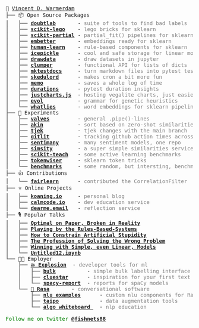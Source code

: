 <pre style="font-family:Menlo,'DejaVu Sans Mono',consolas,'Courier New',monospace">🙂 <a href="https://koaning.io">Vincent D. Warmerdam</a>
<span style="color: #808080; text-decoration-color: #808080">┣━━ </span>📦 Open Source Packages
<span style="color: #808080; text-decoration-color: #808080">┃   ┣━━ </span><span style="font-weight: bold"><a href="https://github.com/koaning/doubtlab">doubtlab</a></span>       - <span style="color: #808080; text-decoration-color: #808080">suite of tools to find bad labels</span>
<span style="color: #808080; text-decoration-color: #808080">┃   ┣━━ </span><span style="font-weight: bold"><a href="https://github.com/koaning/scikit-lego">scikit-lego</a></span>    - <span style="color: #808080; text-decoration-color: #808080">lego bricks for sklearn</span>
<span style="color: #808080; text-decoration-color: #808080">┃   ┣━━ </span><span style="font-weight: bold"><a href="https://github.com/koaning/scikit-partial">scikit-partial</a></span> - <span style="color: #808080; text-decoration-color: #808080">partial_fit() pipelines for sklearn</span>
<span style="color: #808080; text-decoration-color: #808080">┃   ┣━━ </span><span style="font-weight: bold"><a href="https://github.com/koaning/embetter">embetter</a></span>       - <span style="color: #808080; text-decoration-color: #808080">embeddings ready for sklearn</span>
<span style="color: #808080; text-decoration-color: #808080">┃   ┣━━ </span><span style="font-weight: bold"><a href="https://github.com/koaning/human-learn">human-learn</a></span>    - <span style="color: #808080; text-decoration-color: #808080">rule-based components for sklearn</span>
<span style="color: #808080; text-decoration-color: #808080">┃   ┣━━ </span><span style="font-weight: bold"><a href="https://github.com/koaning/icepickle">icepickle</a></span>      - <span style="color: #808080; text-decoration-color: #808080">cool and safe storage for linear models</span>
<span style="color: #808080; text-decoration-color: #808080">┃   ┣━━ </span><span style="font-weight: bold"><a href="https://github.com/koaning/drawdata">drawdata</a></span>       - <span style="color: #808080; text-decoration-color: #808080">draw datasets in jupyter</span>
<span style="color: #808080; text-decoration-color: #808080">┃   ┣━━ </span><span style="font-weight: bold"><a href="https://github.com/koaning/clumper">clumper</a></span>        - <span style="color: #808080; text-decoration-color: #808080">functional API for lists of dicts</span>
<span style="color: #808080; text-decoration-color: #808080">┃   ┣━━ </span><span style="font-weight: bold"><a href="https://github.com/koaning/mktestdocs">mktestdocs</a></span>     - <span style="color: #808080; text-decoration-color: #808080">turn markdown files into pytest tests</span>
<span style="color: #808080; text-decoration-color: #808080">┃   ┣━━ </span><span style="font-weight: bold"><a href="https://github.com/koaning/skedulord">skedulord</a></span>      - <span style="color: #808080; text-decoration-color: #808080">makes cron a bit more fun</span>
<span style="color: #808080; text-decoration-color: #808080">┃   ┣━━ </span><span style="font-weight: bold"><a href="https://github.com/koaning/memo">memo</a></span>           - <span style="color: #808080; text-decoration-color: #808080">saves a whole log of time</span>
<span style="color: #808080; text-decoration-color: #808080">┃   ┣━━ </span><span style="font-weight: bold"><a href="https://github.com/koaning/pytest-duration-insights">durations</a></span>      - <span style="color: #808080; text-decoration-color: #808080">pytest duration insights</span>
<span style="color: #808080; text-decoration-color: #808080">┃   ┣━━ </span><span style="font-weight: bold"><a href="https://github.com/koaning/justcharts">justcharts.js</a></span>  - <span style="color: #808080; text-decoration-color: #808080">hosting vegalite charts, just easier</span>
<span style="color: #808080; text-decoration-color: #808080">┃   ┣━━ </span><span style="font-weight: bold"><a href="https://github.com/godatadriven/evol">evol</a></span>           - <span style="color: #808080; text-decoration-color: #808080">grammar for genetic heuristics</span>
<span style="color: #808080; text-decoration-color: #808080">┃   ┗━━ </span><span style="font-weight: bold"><a href="https://github.com/koaning/whatlies">whatlies</a></span>       - <span style="color: #808080; text-decoration-color: #808080">word embeddings for sklearn pipelines</span>
<span style="color: #808080; text-decoration-color: #808080">┣━━ </span>🔬 Experiments
<span style="color: #808080; text-decoration-color: #808080">┃   ┣━━ </span><span style="font-weight: bold"><a href="https://github.com/pola-rs/valves">valves</a></span>         - <span style="color: #808080; text-decoration-color: #808080">general .pipe()-lines</span>
<span style="color: #808080; text-decoration-color: #808080">┃   ┣━━ </span><span style="font-weight: bold"><a href="https://github.com/koaning/akin">akin</a></span>           - <span style="color: #808080; text-decoration-color: #808080">sort based on zero-shot similarities</span>
<span style="color: #808080; text-decoration-color: #808080">┃   ┣━━ </span><span style="font-weight: bold"><a href="https://github.com/koaning/tjek">tjek</a></span>           - <span style="color: #808080; text-decoration-color: #808080">tjek changes with the main branch</span>
<span style="color: #808080; text-decoration-color: #808080">┃   ┣━━ </span><span style="font-weight: bold"><a href="https://github.com/koaning/gitlit">gitlit</a></span>         - <span style="color: #808080; text-decoration-color: #808080">tracking github action times across open source</span>
<span style="color: #808080; text-decoration-color: #808080">┃   ┣━━ </span><span style="font-weight: bold"><a href="https://github.com/koaning/sentimany">sentimany</a></span>      - <span style="color: #808080; text-decoration-color: #808080">many sentiment models, one repo</span>
<span style="color: #808080; text-decoration-color: #808080">┃   ┣━━ </span><span style="font-weight: bold"><a href="https://github.com/koaning/simsity">simsity</a></span>        - <span style="color: #808080; text-decoration-color: #808080">a super simple similarities service</span>
<span style="color: #808080; text-decoration-color: #808080">┃   ┣━━ </span><span style="font-weight: bold"><a href="https://github.com/koaning/scikit-teach/">scikit-teach</a></span>   - <span style="color: #808080; text-decoration-color: #808080">some active learning benchmarks</span>
<span style="color: #808080; text-decoration-color: #808080">┃   ┣━━ </span><span style="font-weight: bold"><a href="https://github.com/koaning/tokenwiser">tokenwiser</a></span>     - <span style="color: #808080; text-decoration-color: #808080">sklearn token tricks</span>
<span style="color: #808080; text-decoration-color: #808080">┃   ┗━━ </span><span style="font-weight: bold"><a href="https://github.com/koaning/benchmarks">benchmarks</a></span>     - <span style="color: #808080; text-decoration-color: #808080">some random, but intersting, benchmarks</span>
<span style="color: #808080; text-decoration-color: #808080">┣━━ </span>👍 Contributions
<span style="color: #808080; text-decoration-color: #808080">┃   ┗━━ </span><span style="font-weight: bold"><a href="https://fairlearn.org/v0.7.0/api_reference/fairlearn.preprocessing.html#fairlearn.preprocessing.CorrelationRemover">fairlearn</a></span>      - <span style="color: #808080; text-decoration-color: #808080">contributed the CorrelationFilter</span>
<span style="color: #808080; text-decoration-color: #808080">┣━━ </span>⭐ Online Projects
<span style="color: #808080; text-decoration-color: #808080">┃   ┣━━ </span><span style="font-weight: bold"><a href="https://koaning.io">koaning.io</a></span>     - <span style="color: #808080; text-decoration-color: #808080">personal blog</span>
<span style="color: #808080; text-decoration-color: #808080">┃   ┣━━ </span><span style="font-weight: bold"><a href="https://calmcode.io">calmcode.io</a></span>    - <span style="color: #808080; text-decoration-color: #808080">dev education service</span>
<span style="color: #808080; text-decoration-color: #808080">┃   ┗━━ </span><span style="font-weight: bold"><a href="https://dearme.email">dearme.email</a></span>   - <span style="color: #808080; text-decoration-color: #808080">reflection service</span>
<span style="color: #808080; text-decoration-color: #808080">┣━━ </span>🎙️ Popular Talks
<span style="color: #808080; text-decoration-color: #808080">┃   ┣━━ </span><span style="font-weight: bold"><a href="https://www.youtube.com/watch?v=lJKPiOf_o8k">Optimal on Paper, Broken in Reality</a></span>
<span style="color: #808080; text-decoration-color: #808080">┃   ┣━━ </span><span style="font-weight: bold"><a href="https://www.youtube.com/watch?v=nJAmN6gWdK8">Playing by the Rules-Based-Systems</a></span>
<span style="color: #808080; text-decoration-color: #808080">┃   ┣━━ </span><span style="font-weight: bold"><a href="https://www.youtube.com/watch?v=Z8MEFI7ZJlA">How to Constrain Artificial Stupidity</a></span>
<span style="color: #808080; text-decoration-color: #808080">┃   ┣━━ </span><span style="font-weight: bold"><a href="https://www.youtube.com/watch?v=kYMfE9u-lMo">The Profession of Solving the Wrong Problem</a></span>
<span style="color: #808080; text-decoration-color: #808080">┃   ┣━━ </span><span style="font-weight: bold"><a href="https://www.youtube.com/watch?v=68ABAU_V8qI">Winning with Simple, even Linear, Models</a></span>
<span style="color: #808080; text-decoration-color: #808080">┃   ┗━━ </span><span style="font-weight: bold"><a href="https://www.youtube.com/watch?v=yXGCKqo5cEY">Untitled12.ipynb</a></span>
<span style="color: #808080; text-decoration-color: #808080">┗━━ </span>👨‍💻 Employer
<span style="color: #808080; text-decoration-color: #808080">    ┣━━ </span><span style="font-weight: bold"><a href="https://explosion.ai/">💥 Explosion</a></span>  - <span style="color: #808080; text-decoration-color: #808080">developer tools for ml</span>
<span style="color: #808080; text-decoration-color: #808080">    ┃   ┣━━ </span><span style="font-weight: bold"><a href="https://github.com/koaning/bulk">bulk</a></span>          - <span style="color: #808080; text-decoration-color: #808080">simple bulk labelling interface</span>
<span style="color: #808080; text-decoration-color: #808080">    ┃   ┣━━ </span><span style="font-weight: bold"><a href="https://github.com/koaning/cluestar">cluestar</a></span>      - <span style="color: #808080; text-decoration-color: #808080">inspiration for your first text labels</span>
<span style="color: #808080; text-decoration-color: #808080">    ┃   ┗━━ </span><span style="font-weight: bold"><a href="https://github.com/koaning/spacy-report">spacy-report</a></span>  - <span style="color: #808080; text-decoration-color: #808080">reports for spaCy models</span>
<span style="color: #808080; text-decoration-color: #808080">    ┗━━ </span><span style="font-weight: bold"><a href="https://rasa.com">🤖 Rasa</a></span>       - <span style="color: #808080; text-decoration-color: #808080">conversational software</span>
<span style="color: #808080; text-decoration-color: #808080">        ┣━━ </span><span style="font-weight: bold"><a href="https://github.com/RasaHQ/rasa-nlu-examples">nlu examples</a></span>      - <span style="color: #808080; text-decoration-color: #808080">custom nlu components for Rasa</span>
<span style="color: #808080; text-decoration-color: #808080">        ┣━━ </span><span style="font-weight: bold"><a href="https://github.com/RasaHQ/taipo">taipo</a></span>             - <span style="color: #808080; text-decoration-color: #808080">data augmentation tools</span>
<span style="color: #808080; text-decoration-color: #808080">        ┗━━ </span><span style="font-weight: bold"><a href="https://www.youtube.com/watch?v=wWNMST6t1TA&list=PL75e0qA87dlG-za8eLI6t0_Pbxafk-cxb">algo whiteboard </a></span>  - <span style="color: #808080; text-decoration-color: #808080">nlp education</span>

<span style="color: #008000; text-decoration-color: #008000">Follow me on twitter </span><span style="color: #008000; text-decoration-color: #008000; font-weight: bold"><a href="https://twitter.com/fishnets88">@fishnets88</a></span>
</pre>
